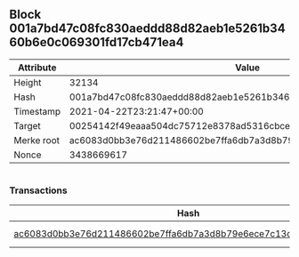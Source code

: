 ## Block 001a7bd47c08fc830aeddd88d82aeb1e5261b3460b6e0c069301fd17cb471ea4

Attribute | Value
--- | ---
Height | 32134
Hash | 001a7bd47c08fc830aeddd88d82aeb1e5261b3460b6e0c069301fd17cb471ea4
Timestamp | 2021-04-22T23:21:47+00:00
Target | 00254142f49eaaa504dc75712e8378ad5316cbcead634704b3734b6271167cc4
Merke root | ac6083d0bb3e76d211486602be7ffa6db7a3d8b79e6ece7c13d6f351990bda9b
Nonce | 3438669617

```

```

### Transactions

Hash | Amount
--- | ---
[ac6083d0bb3e76d211486602be7ffa6db7a3d8b79e6ece7c13d6f351990bda9b](ac6083d0bb3e76d211486602be7ffa6db7a3d8b79e6ece7c13d6f351990bda9b.md) | 10.00000000 SKEPTI 
